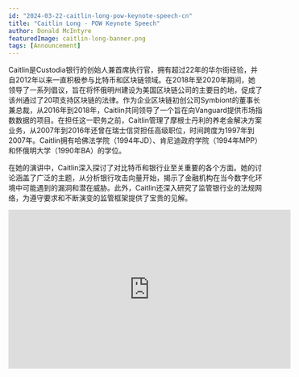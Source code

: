 ```yaml
---
id: "2024-03-22-caitlin-long-pow-keynote-speech-cn"
title: "Caitlin Long - POW Keynote Speech"
author: Donald McIntyre
featuredImage: caitlin-long-banner.png
tags: [Announcement]
---
```


Caitlin是Custodia银行的创始人兼首席执行官，拥有超过22年的华尔街经验，并自2012年以来一直积极参与比特币和区块链领域。在2018年至2020年期间，她领导了一系列倡议，旨在将怀俄明州建设为美国区块链公司的主要目的地，促成了该州通过了20项支持区块链的法律。作为企业区块链初创公司Symbiont的董事长兼总裁，从2016年到2018年，Caitlin共同领导了一个旨在向Vanguard提供市场指数数据的项目。在担任这一职务之前，Caitlin管理了摩根士丹利的养老金解决方案业务，从2007年到2016年还曾在瑞士信贷担任高级职位，时间跨度为1997年到2007年。Caitlin拥有哈佛法学院（1994年JD）、肯尼迪政府学院（1994年MPP）和怀俄明大学（1990年BA）的学位。

在她的演讲中，Caitlin深入探讨了对比特币和银行业至关重要的各个方面。她的讨论涵盖了广泛的主题，从分析银行攻击向量开始，揭示了金融机构在当今数字化环境中可能遇到的漏洞和潜在威胁。此外，Caitlin还深入研究了监管银行业的法规网络，为遵守要求和不断演变的监管框架提供了宝贵的见解。

<iframe width="560" height="315" src="https://www.youtube.com/embed/Z10ON7ohrBA?si=Ub0mDWfnzOLNSFPd" title="YouTube video player" frameborder="0" allow="accelerometer; autoplay; clipboard-write; encrypted-media; gyroscope; picture-in-picture; web-share" allowfullscreen></iframe>
